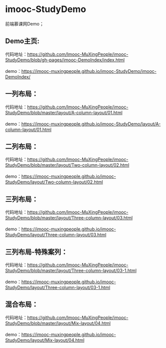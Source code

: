 # imooc-StudyDemo
前端慕课网Demo；

## Demo主页:
 代码地址：https://github.com/Imooc-MuXingPeople/imooc-StudyDemo/blob/gh-pages/imooc-DemoIndex/index.html<br><br>
 demo：https://imooc-muxingpeople.github.io/imooc-StudyDemo/imooc-DemoIndex/ <br>

## 一列布局：
 代码地址：https://github.com/Imooc-MuXingPeople/imooc-StudyDemo/blob/master/layout/A-column-layout/01.html<br><br>
 demo：https://imooc-muxingpeople.github.io/imooc-StudyDemo/layout/A-column-layout/01.html <br>

## 二列布局：
 代码地址：https://github.com/Imooc-MuXingPeople/imooc-StudyDemo/blob/master/layout/Two-column-layout/02.html<br><br>
 demo：https://imooc-muxingpeople.github.io/imooc-StudyDemo/layout/Two-column-layout/02.html <br>

## 三列布局：
 代码地址：https://github.com/Imooc-MuXingPeople/imooc-StudyDemo/blob/master/layout/Three-column-layout/03.html<br><br>
 demo：https://imooc-muxingpeople.github.io/imooc-StudyDemo/layout/Three-column-layout/03.html <br>
 
## 三列布局-特殊案列：
 代码地址：https://github.com/Imooc-MuXingPeople/imooc-StudyDemo/blob/master/layout/Three-column-layout/03-1.html<br><br>
 demo：https://imooc-muxingpeople.github.io/imooc-StudyDemo/layout/Three-column-layout/03-1.html <br>
 
## 混合布局：
 代码地址：https://github.com/Imooc-MuXingPeople/imooc-StudyDemo/blob/master/layout/Mix-layout/04.html<br><br>
 demo：https://imooc-muxingpeople.github.io/imooc-StudyDemo/layout/Mix-layout/04.html <br> 
